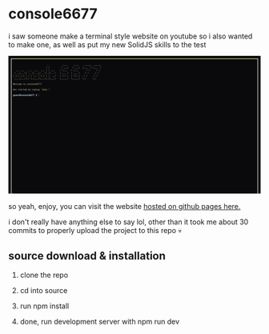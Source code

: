 # console6677
i saw someone make a terminal style website on youtube so i also wanted to make one, as well as put my new SolidJS skills to the test

![](preview.png?raw=true)

so yeah, enjoy, you can visit the website [hosted on github pages here.](https://notmax6677.github.io/console6677/)

i don't really have anything else to say lol, other than it took me about 30 commits to properly upload the project to this repo 💀

## source download & installation
1) clone the repo

2) cd into source

3) run npm install

4) done, run development server with npm run dev
